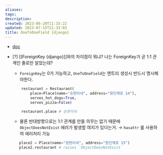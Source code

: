 ```yaml
---
aliases: 
tags: 
description:
created: 2023-06-20T11:15:22
updated: 2023-07-15T21:33:03
title: OneToOneField {django}
---
```

- [doc](https://docs.djangoproject.com/en/4.2/topics/db/examples/one_to_one/)
- [?] [[ForeignKey {django}]]와의 차이점이 뭐냐? 나는 ForeignKey가 곧 1:1 관계인 줄로만 알았는데?
	- `ForeignKey`는 0가 가능하고, `OneToOneField`는 엔트리 생성시 반드시 명시해야한다.

	```python
		restaurant = Restaurant(
			place=Place(name="승현이네", address="원인재로 14"), 
			serves_hot_dogs=True, 
			serves_pizza=False)

		restaurant.place # 승현이네
	```

	- 물론 반대방향으로는 1:1 관계를 만들 의무는 없기 때문에 `ObjectDoesNotExist` 에러가 발생할 여지가 있다는거. → `hasattr` 를 사용하여 에러처리 가능

	 ```python
		place2 = Place(name="정현이네", address="원인재로 15")
		place2.restaurant # raises `ObjectDoesNotExist`
	```
